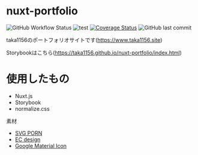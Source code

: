 # nuxt-portfolio

![GitHub Workflow Status](https://img.shields.io/github/workflow/status/taka1156/nuxt-portoflio/firebase%20deploy) ![test](https://github.com/taka1156/nuxt-portoflio/workflows/test/badge.svg?branch=add%2Fgithub-actions) [![Coverage Status](https://coveralls.io/repos/github/taka1156/nuxt-portfolio/badge.svg?branch=master)](https://coveralls.io/github/taka1156/nuxt-portfolio) ![GitHub last commit](https://img.shields.io/github/last-commit/taka1156/nuxt-portoflio)

taka1156のポートフォリオサイトです(https://www.taka1156.site)

Storybookはこちら(https://taka1156.github.io/nuxt-portfolio/index.html)

# 使用したもの
- Nuxt.js
- Storybook
- normalize.css

素材

- [SVG PORN](https://svgporn.com/)
- [EC design](http://design-ec.com)
- [Google Material Icon](https://material.io/resources/icons/?style=baseline)
